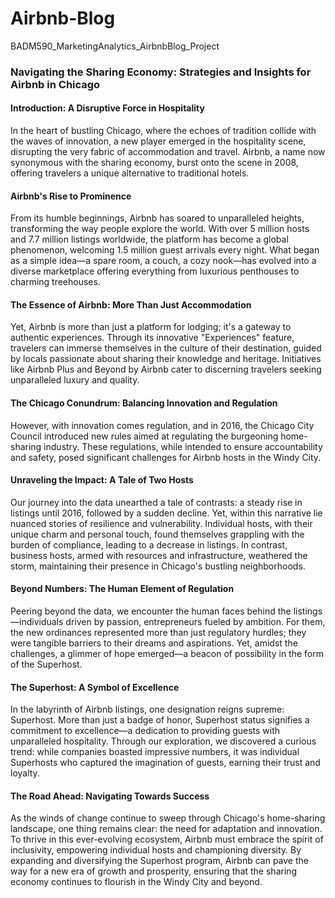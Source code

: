 # Airbnb-Blog
BADM590_MarketingAnalytics_AirbnbBlog_Project

### Navigating the Sharing Economy: Strategies and Insights for Airbnb in Chicago

#### Introduction: A Disruptive Force in Hospitality
In the heart of bustling Chicago, where the echoes of tradition collide with the waves of innovation, a new player emerged in the hospitality scene, disrupting the very fabric of accommodation and travel. Airbnb, a name now synonymous with the sharing economy, burst onto the scene in 2008, offering travelers a unique alternative to traditional hotels.

#### Airbnb's Rise to Prominence
From its humble beginnings, Airbnb has soared to unparalleled heights, transforming the way people explore the world. With over 5 million hosts and 7.7 million listings worldwide, the platform has become a global phenomenon, welcoming 1.5 million guest arrivals every night. What began as a simple idea—a spare room, a couch, a cozy nook—has evolved into a diverse marketplace offering everything from luxurious penthouses to charming treehouses.

#### The Essence of Airbnb: More Than Just Accommodation
Yet, Airbnb is more than just a platform for lodging; it's a gateway to authentic experiences. Through its innovative "Experiences" feature, travelers can immerse themselves in the culture of their destination, guided by locals passionate about sharing their knowledge and heritage. Initiatives like Airbnb Plus and Beyond by Airbnb cater to discerning travelers seeking unparalleled luxury and quality.

#### The Chicago Conundrum: Balancing Innovation and Regulation
However, with innovation comes regulation, and in 2016, the Chicago City Council introduced new rules aimed at regulating the burgeoning home-sharing industry. These regulations, while intended to ensure accountability and safety, posed significant challenges for Airbnb hosts in the Windy City.

#### Unraveling the Impact: A Tale of Two Hosts
Our journey into the data unearthed a tale of contrasts: a steady rise in listings until 2016, followed by a sudden decline. Yet, within this narrative lie nuanced stories of resilience and vulnerability. Individual hosts, with their unique charm and personal touch, found themselves grappling with the burden of compliance, leading to a decrease in listings. In contrast, business hosts, armed with resources and infrastructure, weathered the storm, maintaining their presence in Chicago's bustling neighborhoods.

#### Beyond Numbers: The Human Element of Regulation
Peering beyond the data, we encounter the human faces behind the listings—individuals driven by passion, entrepreneurs fueled by ambition. For them, the new ordinances represented more than just regulatory hurdles; they were tangible barriers to their dreams and aspirations. Yet, amidst the challenges, a glimmer of hope emerged—a beacon of possibility in the form of the Superhost.

#### The Superhost: A Symbol of Excellence
In the labyrinth of Airbnb listings, one designation reigns supreme: Superhost. More than just a badge of honor, Superhost status signifies a commitment to excellence—a dedication to providing guests with unparalleled hospitality. Through our exploration, we discovered a curious trend: while companies boasted impressive numbers, it was individual Superhosts who captured the imagination of guests, earning their trust and loyalty.

#### The Road Ahead: Navigating Towards Success
As the winds of change continue to sweep through Chicago's home-sharing landscape, one thing remains clear: the need for adaptation and innovation. To thrive in this ever-evolving ecosystem, Airbnb must embrace the spirit of inclusivity, empowering individual hosts and championing diversity. By expanding and diversifying the Superhost program, Airbnb can pave the way for a new era of growth and prosperity, ensuring that the sharing economy continues to flourish in the Windy City and beyond.
